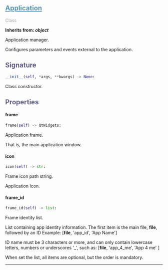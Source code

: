 

## <h2 style="color: #5697bf;"><u>Application</u></h2>

<span style="color: #AAA;">Class</span>

**Inherits from: _object_**

Application manager.

 Configures parameters and events external to the application.
 


### <h2 style="color: #5e5d84;">Signature</h2>

```python
__init__(self, *args, **kwargs) -> None:
```

Class constructor.


### <h2 style="color: #5e5d84;">Properties</h2>


#### frame

```python
frame(self) -> QtWidgets:
```

Application frame.
  
  That is, the main application window.
  

#### icon

```python
icon(self) -> str:
```

Frame icon path string.

  Application Icon.
  

#### frame_id

```python
frame_id(self) -> list:
```

Frame identity list.

  List containing app identity information.
  The first item is the main file, __file__, followed by an ID
  Example:
   [__file__, 'app_id', 'App Name']

  ID name must be 3 characters or more, and can only contain lowercase 
  letters, numbers or underscores '_', such as:
   [__file__, 'app_4_me', 'App 4 me' ]

  When set the list, all items are optional, but the order is mandatory.
  


---